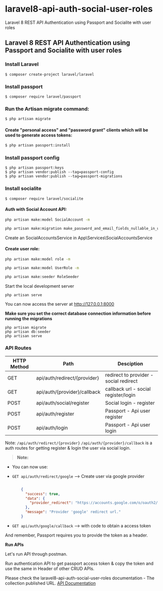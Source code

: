 # laravel8-api-auth-social-user-roles
Laravel 8 REST API Authentication using Passport and Socialite with user roles


Laravel 8 REST API Authentication using Passport and Socialite with user roles
------------------------------------------------------------------------------

### Install Laravel
```
$ composer create-project laravel/laravel
```
### Install passport
```
$ composer require laravel/passport
```
### Run the Artisan migrate command:
```bash
$ php artisan migrate
```

#### Create "personal access" and "password grant" clients which will be used to generate access tokens:
```bash
$ php artisan passport:install
```
### Install passport config
```
$ php artisan passport:keys
$ php artisan vendor:publish --tag=passport-config
$ php artisan vendor:publish --tag=passport-migrations
```
### Install socialite
```
$ composer require laravel/socialite
```

#### Auth with Social Account API:
```bash
php artisan make:model SocialAccount -m

php artisan make:migration make_password_and_email_fields_nullable_in_users_table --table=users
```

Create an SocialAccountsService in App\Services\SocialAccountsService

#### Create user role:
```bash
php artisan make:model role -m

php artisan make:model UserRole -m

php artisan make:seeder RoleSeeder
```

Start the local development server

    php artisan serve

You can now access the server at http://127.0.0.1:8000
    
**Make sure you set the correct database connection information before running the migrations**

    php artisan migrate
	php artisan db:seeder
    php artisan serve

### API Routes

| HTTP Method	| Path | Desciption  |
| ----- | ----- |------------- |
| GET     | api/auth/redirect/{provider} | redirect to provider - social redirect 
| GET     | api/auth/{provider}/callback | callback url - social register/login 
| POST     | api/auth/social/register | Social login - register
| POST     | api/auth/register | Passport - Api user register
| POST     | api/auth/login | Passport - Api user login

Note: ```/api/auth/redirect/{provider}``` ```/api/auth/{provider}/callback``` is a auth routes for getting register & login the user via social login.

> **Note:**
- You can now use:

- ```GET api/auth/redirect/google``` –> Create user via google provider 

    ```json    

		{
		  "success": true,
		  "data": {
			"provider_redirect": "https://accounts.google.com/o/oauth2/auth?client_id={client_key}&redirect_uri={callback_url}&scope=openid+profile+email&response_type=code"
		  },
		  "message": "Provider 'google' redirect url."
		}

     ```
     
- ```GET api/auth/google/callback``` –> with code to obtain a access token

And remember, Passport requires you to provide the token as a header.

**Run APIs**

Let's run API through postman.

Run authentication API to get passport access token & copy the token and use the same in Header of other CRUD APIs. 

Please check the laravel8-api-auth-social-user-roles documentation - The collection published URL. [API Documentation](https://documenter.getpostman.com/view/10171555/Tz5jfLYt)
